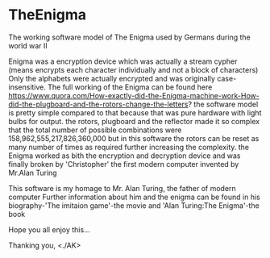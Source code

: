 # TheEnigma
The working software model of The Enigma used by Germans during the world war II

Enigma was a encryption device which was actually a stream cypher (means encrypts each character individually and not a block of characters) Only the alphabets were actually encrypted and was originally case-insensitive. The full working of the Enigma can be found here https://www.quora.com/How-exactly-did-the-Enigma-machine-work-How-did-the-plugboard-and-the-rotors-change-the-letters?
the software model is pretty simple compared to that because that was pure hardware with light bulbs for output. the rotors, plugboard and the reflector made it so complex that the total number of possible combinations were 158,962,555,217,826,360,000
but in this software the rotors can be reset as many number of times as required further increasing the complexity.
the Enigma worked as bith the encryption and decryption device and was finally broken by 'Christopher' the first modern computer invented by Mr.Alan Turing

This software is my homage to Mr. Alan Turing, the father of modern computer
Further information about him and the enigma can be found in his biography-'The imitaion game'-the movie and 'Alan Turing:The Enigma'-the book

Hope you all enjoy this...

Thanking you,
<./AK>
